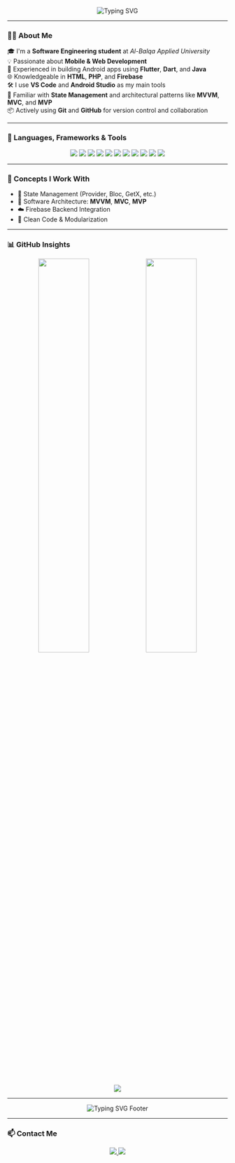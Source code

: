 <p align="center">
  <img src="https://readme-typing-svg.demolab.com?font=Fira+Code&size=26&pause=1000&color=00FFF0&center=true&vCenter=true&width=500&lines=Hi+I'm+Aghar+Sukarieh;Software+Engineering+Student;Flutter+%7C+Dart+%7C+Java+%7C+Android+Dev;Web+%7C+Firebase+%7C+GitHub+%7C+Git;Welcome+to+my+GitHub+profile!" alt="Typing SVG" />
</p>

---

### 👨‍💻 About Me

🎓 I'm a **Software Engineering student** at *Al-Balqa Applied University*  
💡 Passionate about **Mobile & Web Development**  
📱 Experienced in building Android apps using **Flutter**, **Dart**, and **Java**  
🌐 Knowledgeable in **HTML**, **PHP**, and **Firebase**  
🛠️ I use **VS Code** and **Android Studio** as my main tools  
🧠 Familiar with **State Management** and architectural patterns like **MVVM**, **MVC**, and **MVP**  
📦 Actively using **Git** and **GitHub** for version control and collaboration

---

### 🚀 Languages, Frameworks & Tools

<p align="center">
  <img src="https://img.shields.io/badge/Dart-0175C2?style=for-the-badge&logo=dart&logoColor=white"/>
  <img src="https://img.shields.io/badge/Flutter-02569B?style=for-the-badge&logo=flutter&logoColor=white"/>
  <img src="https://img.shields.io/badge/Java-ED8B00?style=for-the-badge&logo=java&logoColor=white"/>
  <img src="https://img.shields.io/badge/Android-3DDC84?style=for-the-badge&logo=android&logoColor=white"/>
  <img src="https://img.shields.io/badge/Firebase-FFCA28?style=for-the-badge&logo=firebase&logoColor=black"/>
  <img src="https://img.shields.io/badge/HTML5-E34F26?style=for-the-badge&logo=html5&logoColor=white"/>
  <img src="https://img.shields.io/badge/PHP-777BB4?style=for-the-badge&logo=php&logoColor=white"/>
  <img src="https://img.shields.io/badge/VS_Code-007ACC?style=for-the-badge&logo=visual-studio-code&logoColor=white"/>
  <img src="https://img.shields.io/badge/Android%20Studio-3DDC84?style=for-the-badge&logo=android-studio&logoColor=white"/>
  <img src="https://img.shields.io/badge/Git-F05032?style=for-the-badge&logo=git&logoColor=white"/>
  <img src="https://img.shields.io/badge/GitHub-181717?style=for-the-badge&logo=github&logoColor=white"/>
</p>

---

### 🧠 Concepts I Work With

- 🔄 State Management (Provider, Bloc, GetX, etc.)  
- 🧱 Software Architecture: **MVVM**, **MVC**, **MVP**  
- ☁️ Firebase Backend Integration  
- 🧼 Clean Code & Modularization


---

### 📊 GitHub Insights

<p align="center">
  <img src="https://github-readme-stats.vercel.app/api?username=AgharSukarieh&show_icons=true&theme=tokyonight&hide_border=true" width="48%"/>
  <img src="https://github-readme-streak-stats.herokuapp.com/?user=AgharSukarieh&theme=tokyonight&hide_border=true" width="48%"/>
</p>

<p align="center">
  <img src="https://github-profile-summary-cards.vercel.app/api/cards/profile-details?username=AgharSukarieh&theme=tokyonight"/>
</p>

---

<p align="center">
  <img src="https://readme-typing-svg.demolab.com?font=Fira+Code&size=24&pause=1000&color=ffd700&center=true&vCenter=true&width=400&lines=✨+Thank+you+for+visiting+my+GitHub+profile!;Feel+free+to+explore+my+projects+and+connect+with+me✨" alt="Typing SVG Footer" />
</p>

---

### 📫 Contact Me

<p align="center">
  <a href="mailto:agharsukarieh@gmail.com">
    <img src="https://img.shields.io/badge/Gmail-D14836?style=for-the-badge&logo=gmail&logoColor=white"/>
  </a>
  <a href="https://github.com/AgharSukarieh">
    <img src="https://img.shields.io/badge/GitHub-100000?style=for-the-badge&logo=github&logoColor=white"/>
  </a>
</p>
